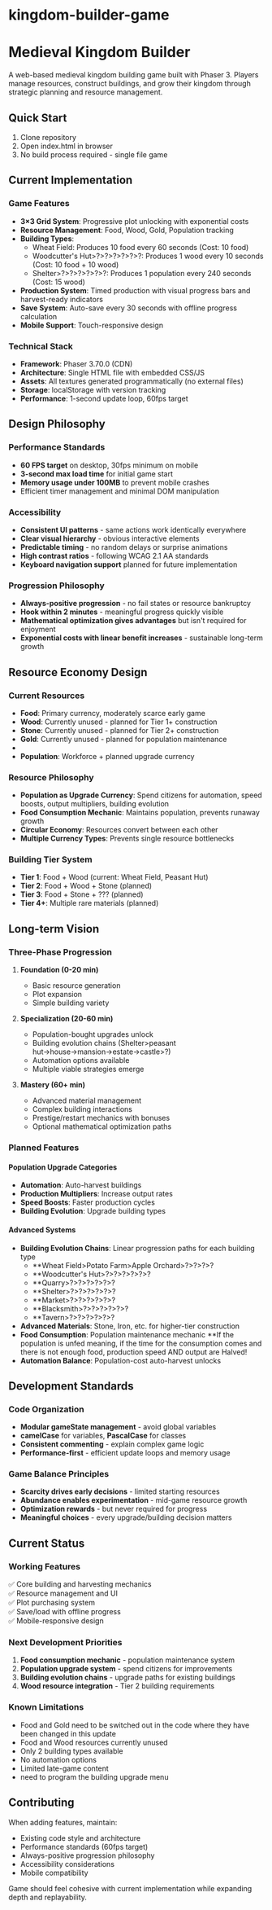 # kingdom-builder-game
# Medieval Kingdom Builder

A web-based medieval kingdom building game built with Phaser 3. Players manage resources, construct buildings, and grow their kingdom through strategic planning and resource management.

## Quick Start
1. Clone repository
2. Open index.html in browser
3. No build process required - single file game

## Current Implementation

### Game Features
- **3×3 Grid System**: Progressive plot unlocking with exponential costs
- **Resource Management**: Food, Wood, Gold, Population tracking
- **Building Types**: 
  - Wheat Field: Produces 10 food every 60 seconds (Cost: 10 food)
  - Woodcutter's Hut>?>?>?>?>?>?: Produces 1 wood every 10 seconds (Cost: 10 food + 10 wood)
  - Shelter>?>?>?>?>?>?: Produces 1 population every 240 seconds (Cost: 15 wood)
- **Production System**: Timed production with visual progress bars and harvest-ready indicators
- **Save System**: Auto-save every 30 seconds with offline progress calculation
- **Mobile Support**: Touch-responsive design

### Technical Stack
- **Framework**: Phaser 3.70.0 (CDN)
- **Architecture**: Single HTML file with embedded CSS/JS
- **Assets**: All textures generated programmatically (no external files)
- **Storage**: localStorage with version tracking
- **Performance**: 1-second update loop, 60fps target

## Design Philosophy

### Performance Standards
- **60 FPS target** on desktop, 30fps minimum on mobile
- **3-second max load time** for initial game start
- **Memory usage under 100MB** to prevent mobile crashes
- Efficient timer management and minimal DOM manipulation

### Accessibility
- **Consistent UI patterns** - same actions work identically everywhere
- **Clear visual hierarchy** - obvious interactive elements
- **Predictable timing** - no random delays or surprise animations
- **High contrast ratios** - following WCAG 2.1 AA standards
- **Keyboard navigation support** planned for future implementation

### Progression Philosophy
- **Always-positive progression** - no fail states or resource bankruptcy
- **Hook within 2 minutes** - meaningful progress quickly visible
- **Mathematical optimization gives advantages** but isn't required for enjoyment
- **Exponential costs with linear benefit increases** - sustainable long-term growth

## Resource Economy Design

### Current Resources
- **Food**: Primary currency, moderately scarce early game
- **Wood**: Currently unused - planned for Tier 1+ construction
- **Stone**: Currently unused - planned for Tier 2+ construction
- **Gold**: Currently unused - planned for population maintenance
- 
- **Population**: Workforce + planned upgrade currency

### Resource Philosophy
- **Population as Upgrade Currency**: Spend citizens for automation, speed boosts, output multipliers, building evolution
- **Food Consumption Mechanic**: Maintains population, prevents runaway growth
- **Circular Economy**: Resources convert between each other
- **Multiple Currency Types**: Prevents single resource bottlenecks

### Building Tier System
- **Tier 1**: Food + Wood (current: Wheat Field, Peasant Hut)
- **Tier 2**: Food + Wood + Stone (planned)
- **Tier 3**: Food + Stone + ??? (planned)
- **Tier 4+**: Multiple rare materials (planned)

## Long-term Vision

### Three-Phase Progression
1. **Foundation (0-20 min)**
   - Basic resource generation
   - Plot expansion
   - Simple building variety

2. **Specialization (20-60 min)**
   - Population-bought upgrades unlock
   - Building evolution chains (Shelter>peasant hut→house→mansion→estate→castle>?)
   - Automation options available
   - Multiple viable strategies emerge

3. **Mastery (60+ min)**
   - Advanced material management
   - Complex building interactions
   - Prestige/restart mechanics with bonuses
   - Optional mathematical optimization paths

### Planned Features

#### Population Upgrade Categories
- **Automation**: Auto-harvest buildings
- **Production Multipliers**: Increase output rates
- **Speed Boosts**: Faster production cycles
- **Building Evolution**: Upgrade building types 

#### Advanced Systems
- **Building Evolution Chains**: Linear progression paths for each building type
   - **Wheat Field>Potato Farm>Apple Orchard>?>?>?>?
   - **Woodcutter's Hut>?>?>?>?>?>?
   - **Quarry>?>?>?>?>?>?
   - **Shelter>?>?>?>?>?>?
   - **Market>?>?>?>?>?>?
   - **Blacksmith>?>?>?>?>?>?
   - **Tavern>?>?>?>?>?>?
- **Advanced Materials**: Stone, Iron, etc. for higher-tier construction
- **Food Consumption**: Population maintenance mechanic
   **If the population is unfed meaning, if the time for the consumption comes and there is not enough food, production speed AND output are Halved!
- **Automation Balance**: Population-cost auto-harvest unlocks

## Development Standards

### Code Organization
- **Modular gameState management** - avoid global variables
- **camelCase** for variables, **PascalCase** for classes
- **Consistent commenting** - explain complex game logic
- **Performance-first** - efficient update loops and memory usage

### Game Balance Principles
- **Scarcity drives early decisions** - limited starting resources
- **Abundance enables experimentation** - mid-game resource growth
- **Optimization rewards** - but never required for progress
- **Meaningful choices** - every upgrade/building decision matters

## Current Status

### Working Features
✅ Core building and harvesting mechanics  
✅ Resource management and UI  
✅ Plot purchasing system  
✅ Save/load with offline progress  
✅ Mobile-responsive design  

### Next Development Priorities
1. **Food consumption mechanic** - population maintenance system
2. **Population upgrade system** - spend citizens for improvements
3. **Building evolution chains** - upgrade paths for existing buildings
4. **Wood resource integration** - Tier 2 building requirements

### Known Limitations
- Food and Gold need to be switched out in the code where they have been changed in this update
- Food and Wood resources currently unused
- Only 2 building types available
- No automation options
- Limited late-game content
- need to program the building upgrade menu 

## Contributing

When adding features, maintain:
- Existing code style and architecture
- Performance standards (60fps target)
- Always-positive progression philosophy
- Accessibility considerations
- Mobile compatibility

Game should feel cohesive with current implementation while expanding depth and replayability.
